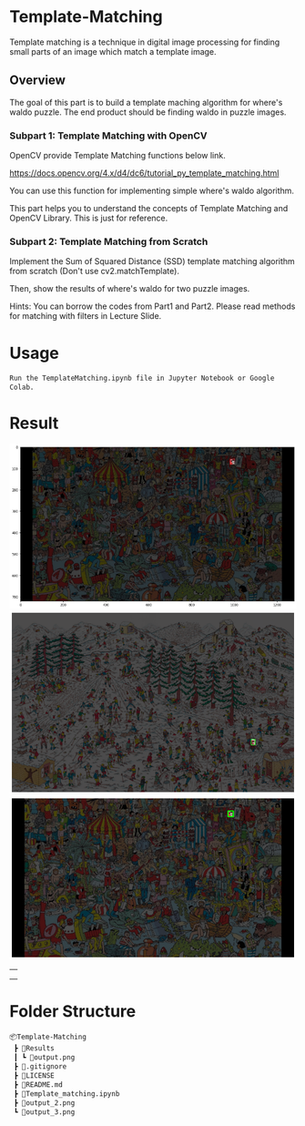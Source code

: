 # Template-Matching
Template matching is a technique in digital image processing for finding small parts of an image which match a template image.

## Overview
The goal of this part is to build a template maching algorithm for where's waldo puzzle. 
The end product should be finding waldo in puzzle images. 

### Subpart 1: Template Matching with OpenCV
OpenCV provide Template Matching functions below link. 

https://docs.opencv.org/4.x/d4/dc6/tutorial_py_template_matching.html

You can use this function for implementing simple where's waldo algorithm.

This part helps you to understand the concepts of Template Matching and OpenCV Library. This is just for reference.

### Subpart 2: Template Matching from Scratch

Implement the Sum of Squared Distance (SSD) template matching algorithm from scratch (Don't use cv2.matchTemplate).

Then, show the results of where's waldo for two puzzle images.

Hints: You can borrow the codes from Part1 and Part2. Please read methods for matching with filters in Lecture Slide.  

# Usage
```
Run the TemplateMatching.ipynb file in Jupyter Notebook or Google Colab.
```

# Result

<table>
    <tr><td></td><img src="Results/output.png"></tr>
    <tr><td></td><img src="Results/output_2.png"></tr>
    <tr><td></td><img src="Results/output_3.png"></tr>
</table>

# Folder Structure
```
📦Template-Matching
 ┣ 📂Results
 ┃ ┗ 📜output.png
 ┣ 📜.gitignore
 ┣ 📜LICENSE
 ┣ 📜README.md
 ┣ 📜Template_matching.ipynb
 ┣ 📜output_2.png
 ┗ 📜output_3.png
```
